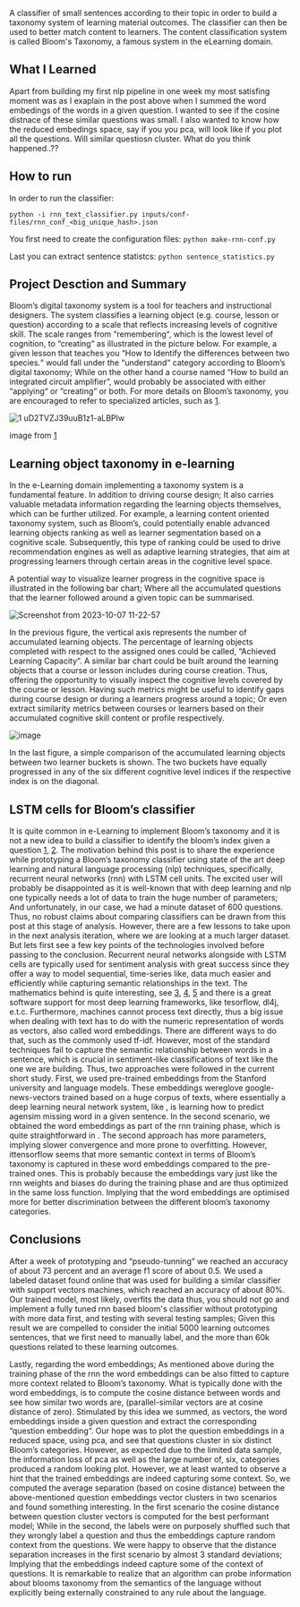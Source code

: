 A classifier of small sentences according to their topic in order to build a taxonomy system of learning material outcomes. The classifier can then be used to better match content to learners. The content classification system is called Bloom's Taxonomy, a famous system in the eLearning domain. 
 
## What I Learned
Apart from building my first nlp pipeline in one week my most satisfing moment was as I exaplain in the post above when I summed the word embedings of the words in a given question. I wanted to see if the cosine distnace of these similar questions was small. I also wanted to know how the reduced embedings space, say if you you pca, will look like if you plot all the questions. Will similar questiosn cluster. What do you think happened..??

## How to run
In order to run the classifier:

``
python -i rnn_text_classifier.py inputs/conf-files/rnn_conf_<big_unique_hash>.json
``

You first need to create the configuration files:
``
python make-rnn-conf.py
``

Last you can extract sentence statistcs:
``
python sentence_statistics.py
``

## Project Desction and Summary
Bloom’s digital taxonomy system is a tool for teachers and instructional designers. The system classifies a learning object (e.g. course, lesson or
question) according to a scale that reflects increasing levels of cognitive skill. The scale ranges from “remembering“, which is the lowest level of
cognition, to “creating“ as illustrated in the picture below. For example, a given lesson that teaches you “How to Identify the differences between
two species.“ would fall under the “understand“ category according to Bloom’s digital taxonomy; While on the other hand a course named “How to
build an integrated circuit amplifier”, would probably be associated with either “applying“ or “creating“ or both. For more details on Bloom’s
taxonomy, you are encouraged to refer to specialized articles, such as [1](https://www.niallmcnulty.com/2017/11/blooms-digital-taxonomy/).

![1 uD2TVZJ39uuB1z1-aLBPIw](https://github.com/vsyropou/rnn-text-classifier/assets/7230298/b82763dd-7706-4d05-b9f1-5046cf8c1dcb)

image from [1](https://medium.com/@mattvesty/using-blooms-taxonomy-to-measure-your-lessons-critical-thinking-and-material-design-8c45b6b8b373)


## Learning object taxonomy in e-learning
In the e-Learning domain implementing a taxonomy system is a fundamental feature. In addition to driving course design; It also carries valuable
metadata information regarding the learning objects themselves, which can be further utilized. For example, a learning content oriented taxonomy
system, such as Bloom’s, could potentially enable advanced learning objects ranking as well as learner segmentation based on a cognitive scale.
Subsequently, this type of ranking could be used to drive recommendation engines as well as adaptive learning strategies, that aim at progressing
learners through certain areas in the cognitive level space.

A potential way to visualize learner progress in the cognitive space is illustrated in the following bar chart; Where all the accumulated questions
that the learner followed around a given topic can be summarised.

![Screenshot from 2023-10-07 11-22-57](https://github.com/vsyropou/rnn-text-classifier/assets/7230298/f5c8f0d8-c2c2-4e5f-b8ea-499cca44185e)

In the previous figure, the vertical axis represents the number of accumulated learning objects. The percentage of learning objects completed with
respect to the assigned ones could be called, “Achieved Learning Capacity“. A similar bar chart could be built around the learning objects that a
course or lesson includes during course creation. Thus, offering the opportunity to visually inspect the cognitive levels covered by the course or
lesson. Having such metrics might be useful to identify gaps during course design or during a learners progress around a topic; Or even extract
similarity metrics between courses or learners based on their accumulated cognitive skill content or profile respectively.

![image](https://github.com/vsyropou/rnn-text-classifier/assets/7230298/6193b609-4adb-42f4-8c65-8a1d67d0cfcd)

In the last figure, a simple comparison of the accumulated learning objects between two learner buckets is shown. The two buckets have equally
progressed in any of the six different cognitive level indices if the respective index is on the diagonal.

## LSTM cells for Bloom’s classifier
It is quite common in e-Learning to implement Bloom’s taxonomy and it is not a new idea to build a classifier to identify the bloom’s index given a
question [1](https://repository.tudelft.nl/islandora/object/uuid%3A6d6c2d23-aba0-41cf-8011-c926046b1e2c), [2](https://www.semanticscholar.org/paper/Exam-questions-classification-based-on-Bloom%E2%80%99s-Abduljabbar-Omar/81c574a66a858f7566b94ca0675fd79abccffc7d?p2df). The motivation behind this post is to share the experience while prototyping a Bloom’s taxonomy classifier using state of the art
deep learning and natural language processing (nlp) techniques, specifically, recurrent neural networks (rnn) with LSTM cell units. The excited
user will probably be disappointed as it is well-known that with deep learning and nlp one typically needs a lot of data to train the huge number of
parameters; And unfortunately, in our case, we had a minute dataset of 600 questions. Thus, no robust claims about comparing classifiers can be
drawn from this post at this stage of analysis. However, there are a few lessons to take upon in the next analysis iteration, where we are looking
at a much larger dataset. But lets first see a few key points of the technologies involved before passing to the conclusion.
Recurrent neural networks alongside with LSTM cells are typically used for sentiment analysis with great success since they offer a way to model
sequential, time-series like, data much easier and efficiently while capturing semantic relationships in the text. The mathematics behind is quite
interesting, see [3](http://colah.github.io/posts/2015-08-Understanding-LSTMs/), [4](https://dennybritz.com/posts/wildml/recurrent-neural-networks-tutorial-part-1/), 
[5](https://www.semanticscholar.org/paper/Exam-questions-classification-based-on-Bloom%E2%80%99s-Abduljabbar-Omar/81c574a66a858f7566b94ca0675fd79abccffc7d?p2df) 
and there is a great software support for most deep learning frameworks, like tesorflow, dl4j, e.t.c.
Furthermore, machines cannot process text directly, thus a big issue when dealing with text has to do with the numeric representation of words as
vectors, also called word embeddings. There are different ways to do that, such as the commonly used tf-idf. However, most of the standard
techniques fail to capture the semantic relationship between words in a sentence, which is crucial in sentiment-like classifications of text like the
one we are building. Thus, two approaches were followed in the current short study.
First, we used pre-trained embeddings from the Stanford university and language models. These embeddings wereglove google-news-vectors
trained based on a huge corpus of texts, where essentially a deep learning neural network system, like , is learning how to predict agensim
missing word in a given sentence. In the second scenario, we obtained the word embeddings as part of the rnn training phase, which is quite
straightforward in . The second approach has more parameters, implying slower convergence and more prone to overfitting. However, ittensorflow
seems that more semantic context in terms of Bloom’s taxonomy is captured in these word embeddings compared to the pre-trained ones. This is
probably because the embeddings vary just like the rnn weights and biases do during the training phase and are thus optimized in the same loss
function. Implying that the word embeddings are optimised more for better discrimination between the different bloom’s taxonomy categories.

## Conclusions
After a week of prototyping and “pseudo-tunning” we reached an accuracy of about 73 percent and an average f1 score of about 0.5. We used a
labeled dataset found online that was used for building a similar classifier with support vectors machines, which reached an accuracy of about
80%. Our trained model, most likely, overfits the data thus, you should not go and implement a fully tuned rnn based bloom's classifier without
prototyping with more data first, and testing with several testing samples; Given this result we are compelled to consider the initial 5000 learning
outcomes sentences, that we first need to manually label, and the more than 60k questions related to these learning outcomes.

Lastly, regarding the word embeddings; As mentioned above during the training phase of the rnn the word embeddings can be also fitted to
capture more context related to Bloom’s taxonomy. What is typically done with the word embeddings, is to compute the cosine distance between
words and see how similar two words are, (parallel-similar vectors are at cosine distance of zero). Stimulated by this idea we summed, as vectors,
the word embeddings inside a given question and extract the corresponding “question embedding“. Our hope was to plot the question
embeddings in a reduced space, using pca, and see that questions cluster in six distinct Bloom’s categories. However, as expected due to the
limited data sample, the information loss of pca as well as the large number of, six, categories produced a random looking plot. However, we at
least wanted to observe a hint that the trained embeddings are indeed capturing some context. So, we computed the average separation (based
on cosine distance) between the above-mentioned question embeddings vector clusters in two scenarios and found something interesting. In the
first scenario the cosine distance between question cluster vectors is computed for the best performant model; While in the second, the labels
were on purposely shuffled such that they wrongly label a question and thus the embeddings capture random context from the questions. We
were happy to observe that the distance separation increases in the first scenario by almost 3 standard deviations; Implying that the embeddings
indeed capture some of the context of questions. It is remarkable to realize that an algorithm can probe information about blooms taxonomy from
the semantics of the language without explicitly being externally constrained to any rule about the language.


